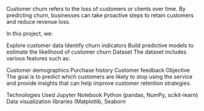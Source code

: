 
Customer churn refers to the loss of customers or clients over time. By predicting churn, businesses can take proactive steps to retain customers and reduce revenue loss.

In this project, we:

Explore customer data
Identify churn indicators
Build predictive models to estimate the likelihood of customer churn
Dataset
The dataset includes various features such as:

Customer demographics
Purchase history
Customer feedback
Objective
The goal is to predict which customers are likely to stop using the service and provide insights that can help improve customer retention strategies.

Technologies Used
Jupyter Notebook
Python (pandas, NumPy, scikit-learn)
Data visualization libraries (Matplotlib, Seaborn
